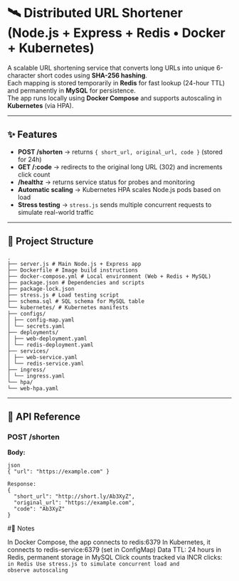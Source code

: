 # 🛰️ Distributed URL Shortener (Node.js + Express + Redis • Docker + Kubernetes)

A scalable URL shortening service that converts long URLs into unique 6-character short codes using **SHA-256 hashing**.  
Each mapping is stored temporarily in **Redis** for fast lookup (24-hour TTL) and permanently in **MySQL** for persistence.  
The app runs locally using **Docker Compose** and supports autoscaling in **Kubernetes** (via HPA).

---

## ✨ Features

- **POST /shorten** → returns `{ short_url, original_url, code }` (stored for 24h)  
- **GET /:code** → redirects to the original long URL (302) and increments click count  
- **/healthz** → returns service status for probes and monitoring  
- **Automatic scaling** → Kubernetes HPA scales Node.js pods based on load  
- **Stress testing** → `stress.js` sends multiple concurrent requests to simulate real-world traffic  

---
## 📂 Project Structure
```
.
├── server.js # Main Node.js + Express app 
├── Dockerfile # Image build instructions
├── docker-compose.yml # Local environment (Web + Redis + MySQL)
├── package.json # Dependencies and scripts
├── package-lock.json
├── stress.js # Load testing script
├── schema.sql # SQL schema for MySQL table
└── kubernetes/ # Kubernetes manifests
├── configs/
│ ├── config-map.yaml
│ └── secrets.yaml
├── deployments/
│ ├── web-deployment.yaml
│ └── redis-deployment.yaml
├── services/
│ ├── web-service.yaml
│ └── redis-service.yaml
├── ingress/
│ └── ingress.yaml
└── hpa/
└── web-hpa.yaml
```
---

## 🧩 API Reference

### **POST /shorten**
**Body:**
```
json
{ "url": "https://example.com" }

Response:
{
  "short_url": "http://short.ly/Ab3XyZ",
  "original_url": "https://example.com",
  "code": "Ab3XyZ"
}
```
#📝 Notes

In Docker Compose, the app connects to redis:6379
In Kubernetes, it connects to redis-service:6379 (set in ConfigMap)
Data TTL: 24 hours in Redis, permanent storage in MySQL
Click counts tracked via INCR clicks:<code> in Redis
Use stress.js to simulate concurrent load and observe autoscaling

